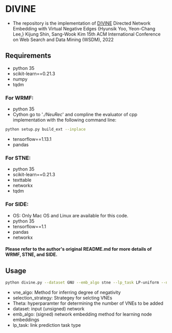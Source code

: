 # DIVINE
- The repository is the implementation of [DIVINE]()
Directed Network Embedding with Virtual Negative Edges
{Hyunsik Yoo, Yeon-Chang Lee,} Kijung Shin, Sang-Wook Kim
15th ACM International Conference on Web Search and Data Mining (WSDM), 2022

## Requirements
- python 35
- scikit-learn==0.21.3
- numpy
- tqdm

### For WRMF:
- python 35
- Cython
go to '*./NeuRec*' and compline the evaluator of cpp implementation with the following command line:
```bash
python setup.py build_ext --inplace
```
- tensorflow==1.13.1
- pandas

### For STNE:
- python 35
- scikit-learn==0.21.3
- texttable
- networkx
- tqdm

### For SIDE:
- OS: Only Mac OS and Linux are available for this code.
- python 35 
- tensorflow==1.1
- pandas
- networkx

#### Please refer to the author's original README.md for more details of WRMF, STNE, and SIDE.

## Usage

```bash
python divine.py --dataset GNU --emb_algo stne --lp_task LP-uniform --num_embed 128 --vne_algo wrmf --theta 0.5 --selection_strategy local
```
- vne_algo: Method for inferring degree of negativity
- selection_strategy: Strategey for selcting VNEs
- Theta: hyperparamter for determining the number of VNEs to be added
- dataset: input (unsigned) network
- emb_algo: (signed) network embedding method for learning node embeddings
- lp_task: link prediction task type